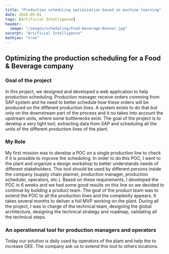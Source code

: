 ```yaml
---
title: "Production scheduling optimization based on machine learning"
date: 2020-05-01
tags: [Artificial Intelligence]
header:
  image: "/images/scheduling/Food-Beverage-Banner.jpg"
excerpt: "Artificial Intelligence"
mathjax: "true"
---
```


## Optimizing the production scheduling for a Food & Beverage company 

### Goal of the project
In this project, we designed and developed a web application to help production scheduling.
Production manager receive orders comming from SAP system and he need to better schedule how these orders will be produced on the different production lines.
A system exists to do that but only on the downstream part of the process and it no takes into account the upstream units, where some bottlenecks exist.
The goal of the project is to develop a very light tool, extracting data from SAP and scheduling all the units of the different production lines of the plant.

### My Role
My first mission was to develop a POC on a single production line to check if it is possible to improve the scheduling.
In order to do this POC, I went to the plant and organize a design workshop to better understands needs of different stakeholders. 
This tool should be used by different persons inside the company (supply chain planner, production manager, production scheduler, operators, etc.).
Based on these requirements, I developed the POC in 6 weeks and we had some good results on this line so we decided to continue by building a product team.
The goal of the product team was to extend the POC to all the production lines and the complexity appears. It takes several months to deliver a full MVP working on the plant. During all the project, I was in charge of the technical team, designing the global architecture, designing the technical strategy and roadmap, validating all the technical steps.

### An operationnal tool for production managers and operators
Today our solution is daily used by operators of the plant and help the to increase OEE. 
The company ask us to extend this tool to others locations.




